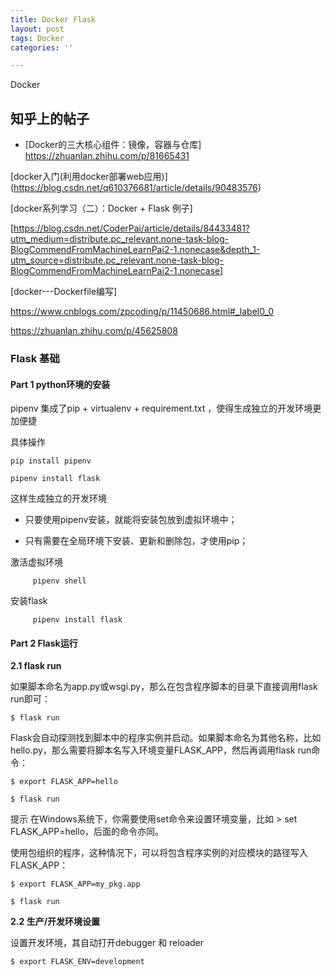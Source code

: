 ```yaml
---
title: Docker Flask
layout: post
tags: Docker
categories: ''

---
```

Docker

## **知乎上的帖子**

* [Docker的三大核心组件：镜像，容器与仓库]
	<https://zhuanlan.zhihu.com/p/81665431>


[docker入门(利用docker部署web应用)]
(https://blog.csdn.net/q610376681/article/details/90483576)


[docker系列学习（二）：Docker + Flask 例子]

[https://blog.csdn.net/CoderPai/article/details/84433481?utm_medium=distribute.pc_relevant.none-task-blog-BlogCommendFromMachineLearnPai2-1.nonecase&depth_1-utm_source=distribute.pc_relevant.none-task-blog-BlogCommendFromMachineLearnPai2-1.nonecase]  


[docker---Dockerfile编写] 

https://www.cnblogs.com/zpcoding/p/11450686.html#_label0_0

https://zhuanlan.zhihu.com/p/45625808

### Flask 基础 

#### Part 1 python环境的安装

pipenv 集成了pip + virtualenv + requirement.txt ，使得生成独立的开发环境更加便捷

具体操作

	pip install pipenv 

	pipenv install flask

这样生成独立的开发环境

* 只要使用pipenv安装，就能将安装包放到虚拟环境中；

* 只有需要在全局环境下安装、更新和删除包，才使用pip；



激活虚拟环境

         pipenv shell 

安装flask

         pipenv install flask

#### Part 2 Flask运行

**2.1 flask run**

如果脚本命名为app.py或wsgi.py，那么在包含程序脚本的目录下直接调用flask run即可：

	$ flask run

Flask会自动探测找到脚本中的程序实例并启动。如果脚本命名为其他名称，比如hello.py，那么需要将脚本名写入环境变量FLASK_APP，然后再调用flask run命令：

	$ export FLASK_APP=hello

	$ flask run

提示 在Windows系统下，你需要使用set命令来设置环境变量，比如 > set FLASK_APP=hello，后面的命令亦同。

使用包组织的程序，这种情况下，可以将包含程序实例的对应模块的路径写入FLASK_APP：

	$ export FLASK_APP=my_pkg.app

	$ flask run

**2.2 生产/开发环境设置**

设置开发环境，其自动打开debugger 和 reloader

	$ export FLASK_ENV=development











